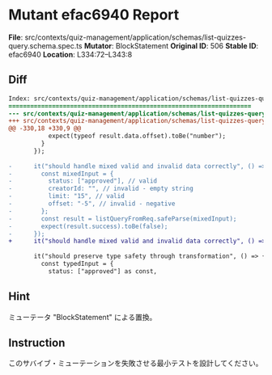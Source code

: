 # Mutant efac6940 Report

**File**: src/contexts/quiz-management/application/schemas/list-quizzes-query.schema.spec.ts
**Mutator**: BlockStatement
**Original ID**: 506
**Stable ID**: efac6940
**Location**: L334:72–L343:8

## Diff

```diff
Index: src/contexts/quiz-management/application/schemas/list-quizzes-query.schema.spec.ts
===================================================================
--- src/contexts/quiz-management/application/schemas/list-quizzes-query.schema.spec.ts	original
+++ src/contexts/quiz-management/application/schemas/list-quizzes-query.schema.spec.ts	mutated #506
@@ -330,18 +330,9 @@
           expect(typeof result.data.offset).toBe("number");
         }
       });
 
-      it("should handle mixed valid and invalid data correctly", () => {
-        const mixedInput = {
-          status: ["approved"], // valid
-          creatorId: "", // invalid - empty string
-          limit: "15", // valid
-          offset: "-5", // invalid - negative
-        };
-        const result = listQueryFromReq.safeParse(mixedInput);
-        expect(result.success).toBe(false);
-      });
+      it("should handle mixed valid and invalid data correctly", () => {});
 
       it("should preserve type safety through transformation", () => {
         const typedInput = {
           status: ["approved"] as const,
```

## Hint

ミューテータ "BlockStatement" による置換。

## Instruction

このサバイブ・ミューテーションを失敗させる最小テストを設計してください。
